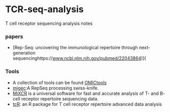 # TCR-seq-analysis
T cell receptor sequencing analysis notes

### papers

* [Rep-Seq: uncovering the immunological repertoire through next-generation sequencinghttps://www.ncbi.nlm.nih.gov/pubmed/22043864)](

### Tools 
* A collection of tools can be found [OMICtools](https://omictools.com/rep-seq-category)
* [migec](https://github.com/mikessh/migec):A RepSeq processing swiss-knife.
* [MiXCR](https://github.com/milaboratory/mixcr) is a universal software for fast and accurate analysis of T- and B- cell receptor repertoire sequencing data.
* [tcR](http://imminfo.github.io/tcr/): an R package for T cell receptor repertoire advanced data analysis


